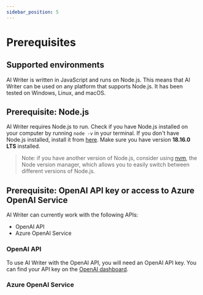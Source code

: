```yaml
---
sidebar_position: 5
---
```


# Prerequisites

## Supported environments

AI Writer is written in JavaScript and runs on Node.js. This means that AI Writer can be used on any platform that supports Node.js. It has been tested on Windows, Linux, and macOS.

## Prerequisite: Node.js

AI Writer requires Node.js to run. Check if you have Node.js installed on your computer by running `node -v` in your terminal. If you don't have Node.js installed, install it from [here](https://nodejs.org). Make sure you have version **18.16.0 LTS** installed.

> Note: if you have another version of Node.js, consider using [nvm](https://github.com/nvm-sh/nvm), the Node version manager, which allows you to easily switch between different versions of Node.js.

## Prerequisite: OpenAI API key or access to Azure OpenAI Service

AI Writer can currently work with the following APIs:

- OpenAI API
- Azure OpenAI Service

### OpenAI API

To use AI Writer with the OpenAI API, you will need an OpenAI API key. You can find your API key on the [OpenAI dashboard](https://platform.openai.com/account/api-keys).

### Azure OpenAI Service


